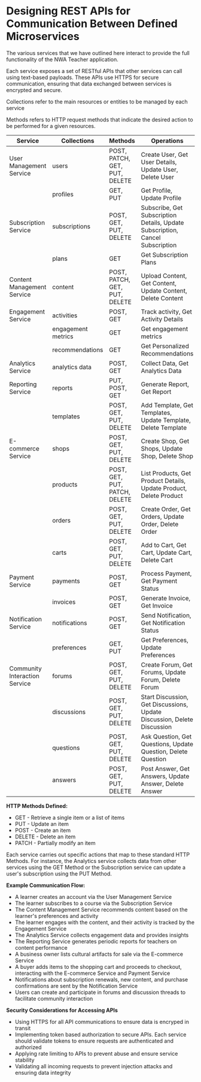 # Designing REST APIs for Communication Between Defined Microservices

The various services that we have outlined here interact to provide the full functionality of 
the NWA Teacher application.

Each service exposes a set of RESTful APIs that other services can call using text-based payloads. These APIs use HTTPS for secure communication, ensuring that data exchanged between services is encrypted and secure.

Collections refer to the main resources or entities to be managed by each service

Methods refers to HTTP request methods that indicate the desired action to be performed for a given resources. 

| Service | Collections | Methods | Operations | API Endpoint |
| ------------ | ----------- | ------- | ------- | ----------- |
| User Management Service | users | POST, PATCH, GET, PUT, DELETE |  Create User, Get User Details, Update User, Delete User | /api/v1/users |
| | profiles | GET, PUT | Get Profile, Update Profile | /api/v1/users/profiles |
| Subscription Service | subscriptions | POST, GET, PUT, DELETE | Subscribe, Get Subscription Details, Update Subscription, Cancel Subscription | /api/v1/subscriptions |
| | plans | GET | Get Subscription Plans | /api/v1/subscriptions/plans |
| Content Management Service | content | POST, PATCH, GET, PUT, DELETE | Upload Content, Get Content, Update Content, Delete Content | /api/v1/content |
| Engagement Service | activities | POST, GET | Track activity, Get Activity Details | /api/v1/engagement/activities |
| | engagement metrics | GET | Get engagement metrics | /api/v1/engagement/eng-metrics |
| | recommendations | GET | Get Personalized Recommendations	| /api/v1/engagement/recommendations |
| Analytics Service | analytics data | POST, GET | Collect Data, Get Analytics Data | /api/v1/analytics |
| Reporting Service | reports | PUT, POST, GET | Generate Report, Get Report | /api/v1/reports| 
| | templates | POST, GET, PUT, DELETE | Add Template, Get Templates, Update Template, Delete Template | /api/v1/reports/templates |
| E-commerce Service | shops | POST, GET, PUT, DELETE | Create Shop, Get Shops, Update Shop, Delete Shop	 | /api/v1/ecommerce/shops |
| | products | POST, GET, PUT, PATCH, DELETE | List Products, Get Product Details, Update Product, Delete Product | | /api/v1/ecommerce/products |
| | orders | POST, GET, PUT, DELETE | Create Order, Get Orders, Update Order, Delete Order | /api/v1/ecommerce/orders |
| | carts | POST, GET, PUT, DELETE | Add to Cart, Get Cart, Update Cart, Delete Cart | /api/v1/ecommerce/carts |
| Payment Service | payments | POST, GET | Process Payment, Get Payment Status | /api/v1/payments |
| | invoices | POST, GET | Generate Invoice, Get Invoice | /api/v1/payments/invoices |
| Notification Service | notifications | POST, GET | Send Notification, Get Notification Status | /api/v1/notifications |
| | preferences | GET, PUT | Get Preferences, Update Preferences | /api/v1/notifications/preferences |
| Community Interaction Service | forums | POST, GET, PUT, DELETE | Create Forum, Get Forums, Update Forum, Delete Forum | /api/v1/community/forums |
| | discussions | POST, GET, PUT, DELETE | Start Discussion, Get Discussions, Update Discussion, Delete Discussion | /api/v1/community/discussions |
| | questions | POST, GET, PUT, DELETE | Ask Question, Get Questions, Update Question, Delete Question | /api/v1/community/questions |
| | answers | POST, GET, PUT, DELETE | Post Answer, Get Answers, Update Answer, Delete Answer | /api/v1/community/answers |

**HTTP Methods Defined:**
* GET - Retrieve a single item or a list of items
* PUT - Update an item
* POST - Create an item
* DELETE - Delete an item
* PATCH - Partially modify an item

Each service carries out specific actions that map to these standard HTTP Methods. For instance, the Analytics service collects data from other services using the GET Method or the Subscription service can update a user's subscription using the PUT Method.

**Example Communication Flow:**
* A learner creates an account via the User Management Service
* The learner subscribes to a course via the Subscription Service
* The Content Management Service recommends content based on the learner's preferences and activity
* The learner engages with the content, and their activity is tracked by the Engagement Service
* The Analytics Service collects engagement data and provides insights
* The Reporting Service generates periodic reports for teachers on content performance
* A business owner lists cultural artifacts for sale via the E-commerce Service
* A buyer adds items to the shopping cart and proceeds to checkout, interacting with the E-commerce Service and Payment Service
* Notifications about subscription renewals, new content, and purchase confirmations are sent by the Notification Service
* Users can create and participate in forums and discussion threads to facilitate community interaction 

**Security Considerations for Accessing APIs**
* Using HTTPS for all API communications to ensure data is encryped in transit
* Implementing token based authorization to secure APIs. Each service should validate tokens to ensure requests are authenticated and authorized
* Applying rate limiting to APIs to prevent abuse and ensure service stability
* Validating all incoming requests to prevent injection attacks and ensuring data integrity

  


